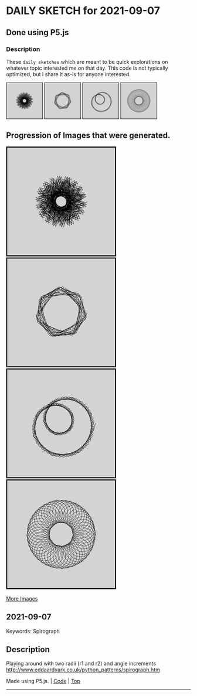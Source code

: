 # DAILY SKETCH for 2021-09-07

## Done using P5.js

### Description

These `daily sketches` which are meant to be quick explorations     on whatever topic interested me on that day. This code is not typically optimized, but I share it as-is     for anyone interested.

<img src = 'images/keep_2021-09-09-22-29-10.png' width = '100'> <img src = 'images/keep_2021-09-09-22-39-33.png' width = '100'> <img src = 'images/keep_2021-09-10-09-08-53.png' width = '100'> <img src = 'images/keep_2021-09-10-09-14-40.png' width = '100'> 

## Progression of Images that were generated.

<img src = 'images/keep_2021-09-09-22-29-10.png' width = '300'> 
<img src = 'images/keep_2021-09-09-22-39-33.png' width = '300'> 
<img src = 'images/keep_2021-09-10-09-08-53.png' width = '300'> 
<img src = 'images/keep_2021-09-10-09-14-40.png' width = '300'> 


[More Images](2021-09-07/images) 


 ## 2021-09-07
Keywords: Spirograph
 

## Description 

 Playing around with two radii (r1 and r2) and angle increments
 http://www.eddaardvark.co.uk/python_patterns/spirograph.htm
 

Made using P5.js. | [Code](2021/2021-09-07/) | [Top](#daily-sketches) 

-----

